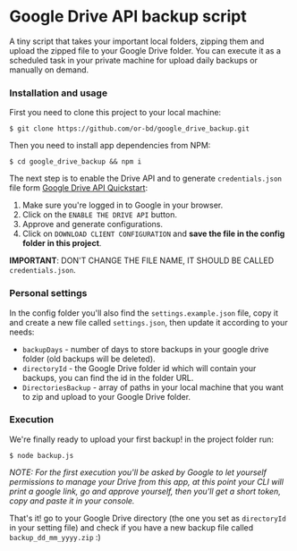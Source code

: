 # Google Drive API backup script

A tiny script that takes your important local folders, zipping them and upload the 
zipped file to your Google Drive folder. You can execute it as a scheduled task 
in your private machine for upload daily backups or manually on demand.

### Installation and usage

First you need to clone this project to your local machine:

``` 
$ git clone https://github.com/or-bd/google_drive_backup.git 
```

Then you need to install app dependencies from NPM:

``` 
$ cd google_drive_backup && npm i 
```

The next step is to enable the Drive API and to generate `credentials.json` file form 
[Google Drive API Quickstart](https://developers.google.com/drive/api/v3/quickstart/nodejs):

1. Make sure you're logged in to Google in your browser.
2. Click on the `ENABLE THE DRIVE API` button.
3. Approve and generate configurations.
4. Click on `DOWNLOAD CLIENT CONFIGURATION` and **save the file in the config folder in this project**.

**IMPORTANT**: DON'T CHANGE THE FILE NAME, IT SHOULD BE CALLED `credentials.json`.

### Personal settings 
In the config folder you'll also find the `settings.example.json` file, copy it and create a new 
file called `settings.json`, then update it according to your needs:

* `backupDays` - number of days to store backups in your google drive folder (old backups will be deleted).
* `directoryId` - the Google Drive folder id which will contain your backups, you can find the id in the folder URL.
* `DirectoriesBackup` - array of paths in your local machine that you want to zip and upload to your Google Drive folder.

### Execution

We're finally ready to upload your first backup! in the project folder run:

```
$ node backup.js
```

*NOTE: For the first execution you'll be asked by Google to let yourself permissions to manage 
your Drive from this app, at this point your CLI will print a google link, go and approve
yourself, then you'll get a short token, copy and paste it in your console.*

That's it! go to your Google Drive directory (the one you set as `directoryId` in your setting file)
and check if you have a new backup file called `backup_dd_mm_yyyy.zip` :)
